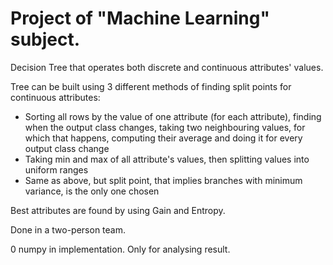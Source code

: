 # Project of "Machine Learning" subject.

Decision Tree that operates both discrete and continuous attributes' values.

Tree can be built using 3 different methods of finding split points for continuous attributes:
- Sorting all rows by the value of one attribute (for each attribute), finding when the output class changes, taking two neighbouring values, for which that happens, computing their average and doing it for every output class change
- Taking min and max of all attribute's values, then splitting values into uniform ranges
- Same as above, but split point, that implies branches with minimum variance, is the only one chosen

Best attributes are found by using Gain and Entropy.

Done in a two-person team.

0 numpy in implementation. Only for analysing result.

